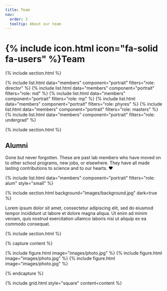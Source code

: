 ```yaml
---
title: Team
nav:
  order: 3
  tooltip: About our team
---
```


# {% include icon.html icon="fa-solid fa-users" %}Team


{% include section.html %}

{% include list.html data="members" component="portrait" filters="role: director" %}
{% include list.html data="members" component="portrait" filters="role: md" %}
{% include list.html data="members" component="portrait" filters="role: mp" %}
{% include list.html data="members" component="portrait" filters="role: phyres" %}
{% include list.html data="members" component="portrait" filters="role: masters" %}
{% include list.html data="members" component="portrait" filters="role: undergrad" %}

{% include section.html %}

## Alumni

Gone but never forgotten.
These are past lab members who have moved on to other school programs, new jobs, or elsewhere.
They have all made lasting contributions to science and to our hearts. ❤️

{% include list.html data="members" component="portrait" filters="role: alum" style="small" %}

{% include section.html background="images/background.jpg" dark=true %}

Lorem ipsum dolor sit amet, consectetur adipiscing elit, sed do eiusmod tempor
incididunt ut labore et dolore magna aliqua. Ut enim ad minim veniam, quis
nostrud exercitation ullamco laboris nisi ut aliquip ex ea commodo consequat.

{% include section.html %}

{% capture content %}

{% include figure.html image="images/photo.jpg" %}
{% include figure.html image="images/photo.jpg" %}
{% include figure.html image="images/photo.jpg" %}

{% endcapture %}

{% include grid.html style="square" content=content %}
